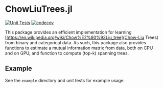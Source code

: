 # ChowLiuTrees.jl

[![Unit Tests](https://github.com/Juice-jl/ChowLiuTrees.jl/workflows/Unit%20Tests/badge.svg)](https://github.com/Juice-jl/ChowLiuTrees.jl/actions?query=workflow%3A%22Unit+Tests%22+branch%3Amain)  [![codecov](https://codecov.io/gh/Juice-jl/ChowLiuTrees.jl/branch/main/graph/badge.svg)](https://codecov.io/gh/Juice-jl/ChowLiuTrees.jl)

This package provides an efficient implementation for learning [https://en.wikipedia.org/wiki/Chow%E2%80%93Liu_tree](Chow-Liu Trees) from binary and categorical data.
As such, this package also provides functions to estimate a mutual information matrix from data, both on CPU and on GPU, and function to compute (top-k) spanning trees.

## Example
See the `example` directory and unit tests for example usage.
